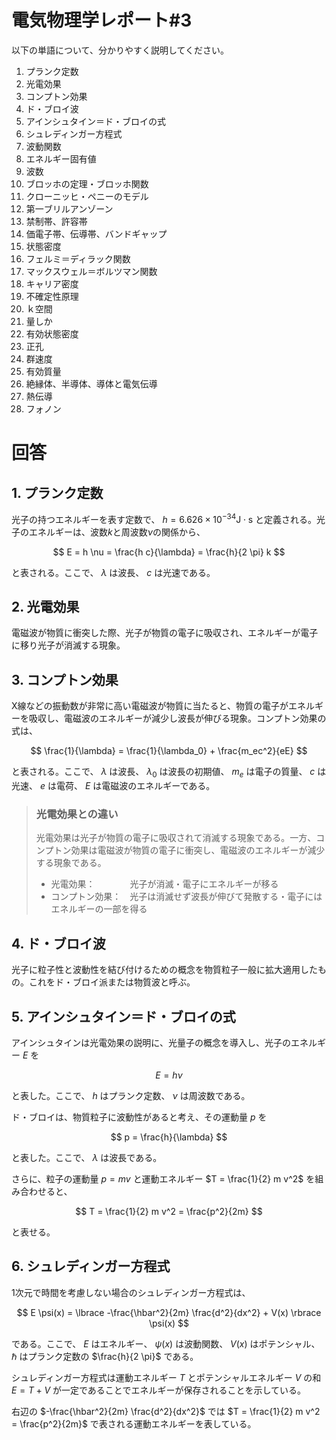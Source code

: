 # 電気物理学レポート#3

以下の単語について、分かりやすく説明してください。

1. プランク定数
2. 光電効果
3. コンプトン効果
4. ド・ブロイ波
5. アインシュタイン＝ド・ブロイの式
6. シュレディンガー方程式
7. 波動関数
8. エネルギー固有値
9. 波数
10. ブロッホの定理・ブロッホ関数
11. クローニッヒ・ペニーのモデル
12. 第一ブリルアンゾーン
13. 禁制帯、許容帯
14. 価電子帯、伝導帯、バンドギャップ
15. 状態密度
16. フェルミ＝ディラック関数
17. マックスウェル＝ボルツマン関数
18. キャリア密度
19. 不確定性原理
20. ｋ空間
21. 量しか
22. 有効状態密度
23. 正孔
24. 群速度
25. 有効質量
26. 絶縁体、半導体、導体と電気伝導
27. 熱伝導
28. フォノン


# 回答

## 1. プランク定数

光子の持つエネルギーを表す定数で、 $h = 6.626 \times 10^{-34} \mathrm{J \cdot s}$ と定義される。光子のエネルギーは、波数$k$と周波数$\nu$の関係から、

$$
E = h \nu = \frac{h c}{\lambda} = \frac{h}{2 \pi} k
$$

と表される。ここで、 $\lambda$ は波長、 $c$ は光速である。


## 2. 光電効果

電磁波が物質に衝突した際、光子が物質の電子に吸収され、エネルギーが電子に移り光子が消滅する現象。


## 3. コンプトン効果

X線などの振動数が非常に高い電磁波が物質に当たると、物質の電子がエネルギーを吸収し、電磁波のエネルギーが減少し波長が伸びる現象。コンプトン効果の式は、

$$
\frac{1}{\lambda} = \frac{1}{\lambda_0} + \frac{m_ec^2}{eE}
$$

と表される。ここで、 $\lambda$ は波長、 $\lambda_0$ は波長の初期値、 $m_e$ は電子の質量、 $c$ は光速、 $e$ は電荷、 $E$ は電磁波のエネルギーである。

> ### 光電効果との違い
> 光電効果は光子が物質の電子に吸収されて消滅する現象である。一方、コンプトン効果は電磁波が物質の電子に衝突し、電磁波のエネルギーが減少する現象である。
>
> - 光電効果：　　　　光子が消滅・電子にエネルギーが移る
> - コンプトン効果：　光子は消滅せず波長が伸びて発散する・電子にはエネルギーの一部を得る


## 4. ド・ブロイ波

光子に粒子性と波動性を結び付けるための概念を物質粒子一般に拡大適用したもの。これをド・ブロイ派または物質波と呼ぶ。


## 5. アインシュタイン＝ド・ブロイの式

アインシュタインは光電効果の説明に、光量子の概念を導入し、光子のエネルギー $E$ を

$$
E = h \nu
$$

と表した。ここで、 $h$ はプランク定数、 $\nu$ は周波数である。

ド・ブロイは、物質粒子に波動性があると考え、その運動量 $p$ を

$$
p = \frac{h}{\lambda}
$$

と表した。ここで、 $\lambda$ は波長である。

さらに、粒子の運動量 $p = m v$ と運動エネルギー $T = \frac{1}{2} m v^2$ を組み合わせると、

$$
T = \frac{1}{2} m v^2 = \frac{p^2}{2m}
$$

と表せる。

## 6. シュレディンガー方程式

1次元で時間を考慮しない場合のシュレディンガー方程式は、

$$
E \psi(x) = \lbrace -\frac{\hbar^2}{2m} \frac{d^2}{dx^2} + V(x) \rbrace \psi(x)
$$

である。ここで、 $E$ はエネルギー、 $\psi(x)$ は波動関数、 $V(x)$ はポテンシャル、 $\hbar$ はプランク定数の $\frac{h}{2 \pi}$ である。

シュレディンガー方程式は運動エネルギー $T$ とポテンシャルエネルギー $V$ の和 $E = T + V$ が一定であることでエネルギーが保存されることを示している。

右辺の $-\frac{\hbar^2}{2m} \frac{d^2}{dx^2}$ では $T = \frac{1}{2} m v^2 = \frac{p^2}{2m}$ で表される運動エネルギーを表している。